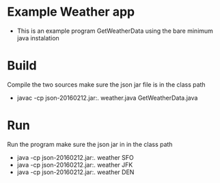 # Example Weather app

* This is an example program GetWeatherData using the bare minimum java instalation

# Build

Compile the two sources make sure the json jar file is in the class path
* javac -cp json-20160212.jar:. weather.java GetWeatherData.java

# Run

Run the program make sure the json jar in in the class path
* java -cp json-20160212.jar:. weather SFO
* java -cp json-20160212.jar:. weather JFK
* java -cp json-20160212.jar:. weather DEN
